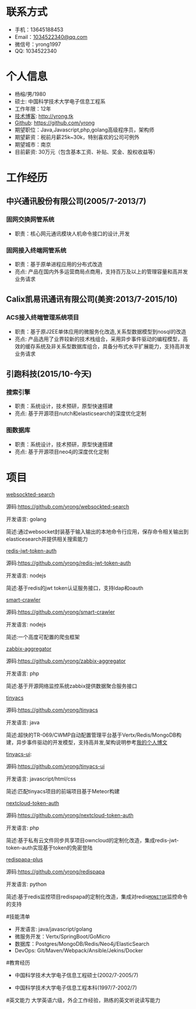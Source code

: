 # 联系方式

- 手机：13645188453
- Email：1034522340@qq.com
- 微信号：yrong1997
- QQ: 1034522340

# 个人信息

 - 杨榕/男/1980
 - 硕士: 中国科学技术大学电子信息工程系
 - 工作年限：12年
 - [技术博客](http://yrong.tk): http://yrong.tk
 - [Github](https://github.com/yrong): https://github.com/yrong
 - 期望职位：Java,Javascript,php,golang高级程序员，架构师
 - 期望薪资：税前月薪25k~30k，特别喜欢的公司可例外
 - 期望城市：南京
 - 目前薪资: 30万元（包含基本工资、补贴、奖金、股权收益等）


# 工作经历

## 中兴通讯股份有限公司(2005/7-2013/7)

### 固网交换网管系统
 - 职责：核心网元通讯模块人机命令接口的设计,开发

### 固网接入终端网管系统
 - 职责：基于原单进程应用的分布式改造
 - 亮点: 产品在国内外多运营商局点商用，支持百万及以上的管理容量和高并发业务请求

## Calix凯易讯通讯有限公司(美资:2013/7-2015/10)

### ACS接入终端管理系统项目
 - 职责：基于原J2EE单体应用的微服务化改造,关系型数据模型到nosql的改造
 - 亮点: 产品选用了业界较新的技术栈组合，采用异步事件驱动的编程模型，高效的缓存系统及非关系型数据库组合，具备分布式水平扩展能力，支持高并发业务请求

## 引跑科技(2015/10-今天)

### 搜索引擎
 - 职责：系统设计，技术预研，原型快速搭建
 - 亮点: 基于开源项目nutch和elasticsearch的深度优化定制

### 图数据库
 - 职责：系统设计，技术预研，原型快速搭建
 - 亮点: 基于开源项目neo4j的深度优化定制

# 项目

[websockted-search](https://github.com/yrong/websockted-search)

源码:https://github.com/yrong/websockted-search

开发语言: golang

简述:通过websocket封装基于输入输出的本地命令行应用，保存命令相关输出到elasticesearch并提供相关搜索能力

[redis-jwt-token-auth](https://github.com/yrong/redis-jwt-token-auth)

源码:https://github.com/yrong/redis-jwt-token-auth

开发语言: nodejs

简述:基于redis的jwt token认证服务接口，支持ldap和oauth

[smart-crawler](https://github.com/yrong/smart-crawler)

源码:https://github.com/yrong/smart-crawler

开发语言: nodejs

简述:一个高度可配置的爬虫框架

[zabbix-aggregator](https://github.com/yrong/zabbix-aggregator)

源码:https://github.com/yrong/zabbix-aggregator

开发语言: php

简述:基于开源网络监控系统zabbix提供数据聚合服务接口

[tinyacs](https://github.com/yrong/tinyacs)

源码:https://github.com/yrong/tinyacs

开发语言: java

简述:超快的TR-069/CWMP自动配置管理平台基于Vertx/Redis/MongoDB构建，异步事件驱动的开发模型，支持高并发,架构说明参考[我的个人博文](http://yrong.tk/2016/07/13/tinyacs)

[tinyacs-ui](https://github.com/yrong/tinyacs-ui):

源码:https://github.com/yrong/tinyacs-ui

开发语言: javascript/html/css

简述:匹配tinyacs项目的前端项目基于Meteor构建

[nextcloud-token-auth](https://github.com/yrong/nextcloud-token-auth)

源码:https://github.com/yrong/nextcloud-token-auth

开发语言: php

简述:基于私有云文件同步共享项目owncloud的定制化改造，集成redis-jwt-token-auth实现基于token的免密登陆

[redispapa-plus](https://github.com/yrong/redispapa)

源码:https://github.com/yrong/redispapa

开发语言: python

简述:基于redis监控项目redispapa的定制化改造，集成对redis[`MONITOR`](https://redis.io/commands/monitor)监控命令的支持


#技能清单
- 开发语言: java/javascript/golang
- 微服务开发：Vertx/SpringBoot/GoMicro
- 数据库：Postgres/MongoDB/Redis/Neo4j/ElasticSearch
- DevOps: Git/Maven/Webpack/Ansible/Jekins/Docker


#教育经历

- 中国科学技术大学电子信息工程硕士(2002/7-2005/7)

- 中国科学技术大学电子信息工程本科(1997/7-2002/7)

#英文能力
大学英语六级，外企工作经验，熟练的英文听说读写能力
